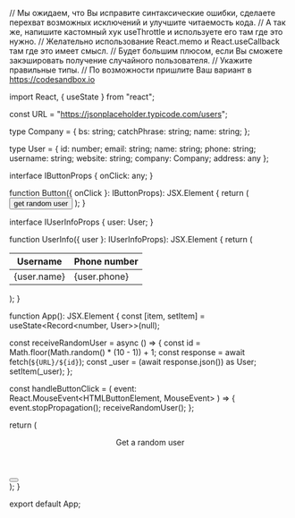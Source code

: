 // Мы ожидаем, что Вы исправите синтаксические ошибки, сделаете перехват возможных исключений и улучшите читаемость кода.
// А так же, напишите кастомный хук useThrottle и используете его там где это нужно.
// Желательно использование React.memo и React.useCallback там где это имеет смысл.
// Будет большим плюсом, если Вы сможете закэшировать получение случайного пользователя.
// Укажите правильные типы.
// По возможности пришлите Ваш вариант в https://codesandbox.io

import React, { useState } from "react";

const URL = "https://jsonplaceholder.typicode.com/users";

type Company = {
  bs: string;
  catchPhrase: string;
  name: string;
};

type User = {
  id: number;
  email: string;
  name: string;
  phone: string;
  username: string;
  website: string;
  company: Company;
  address: any
};

interface IButtonProps {
  onClick: any;
}

function Button({ onClick }: IButtonProps): JSX.Element {
  return (
    <button type="button" onClick={onClick}>
      get random user
    </button>
  );
}

interface IUserInfoProps {
  user: User;
}

function UserInfo({ user }: IUserInfoProps): JSX.Element {
  return (
    <table>
      <thead>
        <tr>
          <th>Username</th>
          <th>Phone number</th>
        </tr>
      </thead>
      <tbody>
        <tr>
          <td>{user.name}</td>
          <td>{user.phone}</td>
        </tr>
      </tbody>
    </table>
  );
}

function App(): JSX.Element {
  const [item, setItem] = useState<Record<number, User>>(null);

  const receiveRandomUser = async () => {
    const id = Math.floor(Math.random() * (10 - 1)) + 1;
    const response = await fetch(`${URL}/${id}`);
    const _user = (await response.json()) as User;
    setItem(_user);
  };

  const handleButtonClick = (
    event: React.MouseEvent<HTMLButtonElement, MouseEvent>
  ) => {
    event.stopPropagation();
    receiveRandomUser();
  };

  return (
    <div>
      <header>Get a random user</header>
      <Button onClick={handleButtonClick} />
      <UserInfo user={item} />
    </div>
  );
}

export default App;
